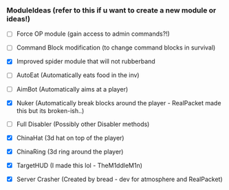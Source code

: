 ### ModuleIdeas (refer to this if u want to create a new module or ideas!)

- [ ] Force OP module (gain access to admin commands?!)
- [ ] Command Block modification (to change command blocks in survival)
- [x] Improved spider module that will not rubberband
- [ ] AutoEat (Automatically eats food in the inv)
- [ ] AimBot (Automatically aims at a player)
- [x] Nuker (Automatically break blocks around the player - RealPacket made this but its broken-ish..)
- [ ] Full Disabler (Possibly other Disabler methods)
- [x] ChinaHat (3d hat on top of the player)
- [x] ChinaRing (3d ring around the player)
- [x] TargetHUD (I made this lol - TheM1ddleM1n)
- [x] Server Crasher (Created by bread - dev for atmosphere and RealPacket)

